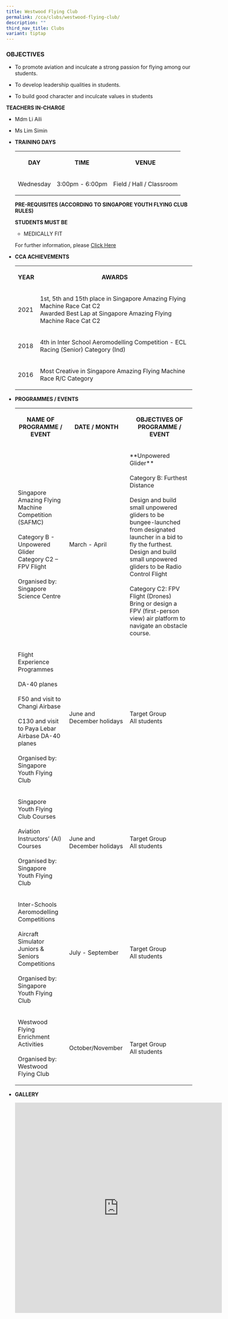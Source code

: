 ```yaml
---
title: Westwood Flying Club
permalink: /cca/clubs/westwood-flying-club/
description: ""
third_nav_title: Clubs
variant: tiptap
---
```

<h3>OBJECTIVES</h3>
<ul data-tight="true" class="tight">
<li>
<p>To promote aviation and inculcate a strong passion for flying among our
students.&nbsp; &nbsp; &nbsp; &nbsp;</p>
</li>
<li>
<p>To develop leadership qualities in students.</p>
</li>
<li>
<p>To build good character and inculcate values in students</p>
</li>
</ul>
<p><strong>TEACHERS IN-CHARGE</strong>
</p>
<ul data-tight="true" class="tight">
<li>
<p>Mdm Li Aili</p>
</li>
<li>
<p>Ms Lim Simin</p>
</li>
</ul>
<p></p>
<ul>
<li>
<p><strong>TRAINING DAYS</strong>
</p>
<p></p>
<table>
<tbody>
<tr>
<th rowspan="1" colspan="1">
<p>DAY</p>
</th>
<th rowspan="1" colspan="1">
<p>TIME</p>
</th>
<th rowspan="1" colspan="1">
<p>VENUE</p>
</th>
</tr>
<tr>
<td rowspan="1" colspan="1">
<p>Wednesday</p>
</td>
<td rowspan="1" colspan="1">
<p>3:00pm - 6:00pm</p>
</td>
<td rowspan="1" colspan="1">
<p>Field / Hall / Classroom</p>
</td>
</tr>
</tbody>
</table>
<p><strong>PRE-REQUISITES (ACCORDING TO SINGAPORE YOUTH FLYING CLUB RULES)</strong>
</p>
<p><strong>STUDENTS MUST BE</strong>
</p>
<ul data-tight="true" class="tight">
<li>
<p>MEDICALLY FIT</p>
</li>
</ul>
<p></p>
<p>For further information, please <a href="https://www.syfc.sg" rel="noopener noreferrer nofollow" target="_blank">Click Here</a>
</p>
</li>
<li>
<p><strong>CCA ACHIEVEMENTS</strong>
</p>
<p></p>
<table>
<tbody>
<tr>
<th rowspan="1" colspan="1">
<p>YEAR</p>
</th>
<th rowspan="1" colspan="1">
<p>AWARDS</p>
</th>
</tr>
<tr>
<td rowspan="1" colspan="1">
<p>2021</p>
</td>
<td rowspan="1" colspan="1">
<p>1st, 5th and 15th place in Singapore Amazing Flying Machine Race Cat C2
<br>Awarded Best Lap at Singapore Amazing Flying Machine Race Cat C2
<br>
</p>
</td>
</tr>
<tr>
<td rowspan="1" colspan="1">
<p>2018
<br>
</p>
</td>
<td rowspan="1" colspan="1">
<p>4th in Inter School Aeromodelling Competition - ECL Racing (Senior) Category
(Ind)</p>
</td>
</tr>
<tr>
<td rowspan="1" colspan="1">
<p>2016</p>
</td>
<td rowspan="1" colspan="1">
<p>Most Creative in Singapore Amazing Flying Machine Race R/C Category</p>
</td>
</tr>
</tbody>
</table>
</li>
<li>
<p><strong>PROGRAMMES / EVENTS</strong>
</p>
<p></p>
<table>
<tbody>
<tr>
<th rowspan="1" colspan="1">
<p>NAME OF PROGRAMME / EVENT</p>
</th>
<th rowspan="1" colspan="1">
<p>DATE / MONTH</p>
</th>
<th rowspan="1" colspan="1">
<p>OBJECTIVES OF PROGRAMME / EVENT</p>
</th>
</tr>
<tr>
<td rowspan="1" colspan="1">
<p>Singapore Amazing Flying Machine Competition (SAFMC)
<br>
<br>Category B - Unpowered Glider
<br>Category C2 – FPV Flight
<br>
<br>Organised by: Singapore Science Centre</p>
</td>
<td rowspan="1" colspan="1">
<p>March - April</p>
</td>
<td rowspan="1" colspan="1">
<p>**Unpowered Glider**
<br>
<br>Category B: Furthest Distance
<br>
<br>Design and build small unpowered gliders to be bungee-launched from designated
launcher in a bid to fly the furthest. Design and build small unpowered
gliders to be Radio Control Flight
<br>
<br>Category C2: FPV Flight (Drones)
<br>Bring or design a FPV (first-person view) air platform to navigate an
obstacle course.</p>
</td>
</tr>
<tr>
<td rowspan="1" colspan="1">
<p>Flight Experience Programmes
<br>
<br>DA-40 planes
<br>
<br>F50 and visit to Changi Airbase
<br>
<br>C130 and visit to Paya Lebar Airbase DA-40 planes
<br>
<br>Organised by: Singapore Youth Flying Club</p>
</td>
<td rowspan="1" colspan="1">
<p>June and December holidays</p>
</td>
<td rowspan="1" colspan="1">
<p>Target Group
<br>All students
<br>
</p>
</td>
</tr>
<tr>
<td rowspan="1" colspan="1">
<p>Singapore Youth Flying Club Courses
<br>
<br>Aviation Instructors’ (AI) Courses
<br>
<br>Organised by: Singapore Youth Flying Club</p>
</td>
<td rowspan="1" colspan="1">
<p>June and December holidays</p>
</td>
<td rowspan="1" colspan="1">
<p>Target Group
<br>All students</p>
</td>
</tr>
<tr>
<td rowspan="1" colspan="1">
<p>Inter-Schools Aeromodelling Competitions
<br>
<br>Aircraft Simulator Juniors &amp; Seniors Competitions
<br>
<br>Organised by: Singapore Youth Flying Club</p>
</td>
<td rowspan="1" colspan="1">
<p>July - September</p>
</td>
<td rowspan="1" colspan="1">
<p>Target Group
<br>All students</p>
</td>
</tr>
<tr>
<td rowspan="1" colspan="1">
<p>Westwood Flying Enrichment Activities
<br>
<br>Organised by: Westwood Flying Club</p>
</td>
<td rowspan="1" colspan="1">
<p>October/November</p>
</td>
<td rowspan="1" colspan="1">
<p>Target Group
<br>All students</p>
</td>
</tr>
</tbody>
</table>
</li>
<li>
<p><strong>GALLERY</strong>
</p>
<p></p>
<div class="iframe-wrapper">
<iframe height="569" width="560" allowfullscreen="true" frameborder="0" src="https://docs.google.com/presentation/d/e/2PACX-1vRmHJj1X8UG4Bn61-3rZXl3iaYF52jNgiKoPLiFcXvKpIUXjm0N04ZnqkmxKsQ6aVW326slPfPqj4JG/embed?start=true&amp;loop=true&amp;delayms=3000"></iframe>
</div>
<p></p>
</li>
</ul>
<p></p>